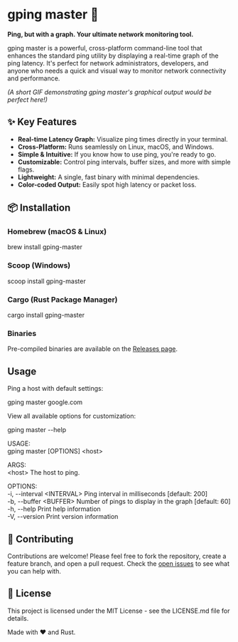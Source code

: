 # **gping master 🚀**

**Ping, but with a graph. Your ultimate network monitoring tool.**

gping master is a powerful, cross-platform command-line tool that enhances the standard ping utility by displaying a real-time graph of the ping latency. It's perfect for network administrators, developers, and anyone who needs a quick and visual way to monitor network connectivity and performance.

*(A short GIF demonstrating gping master's graphical output would be perfect here\!)*

## **✨ Key Features**

* **Real-time Latency Graph:** Visualize ping times directly in your terminal.  
* **Cross-Platform:** Runs seamlessly on Linux, macOS, and Windows.  
* **Simple & Intuitive:** If you know how to use ping, you're ready to go.  
* **Customizable:** Control ping intervals, buffer sizes, and more with simple flags.  
* **Lightweight:** A single, fast binary with minimal dependencies.  
* **Color-coded Output:** Easily spot high latency or packet loss.

## **📦 Installation**

### **Homebrew (macOS & Linux)**

brew install gping-master

### **Scoop (Windows)**

scoop install gping-master

### **Cargo (Rust Package Manager)**

cargo install gping-master

### **Binaries**

Pre-compiled binaries are available on the [Releases page](https://www.google.com/search?q=https://github.com/your-username/gping-master/releases).

## **Usage**

Ping a host with default settings:

gping master google.com

View all available options for customization:

gping master \--help

USAGE:  
    gping master \[OPTIONS\] \<host\>

ARGS:  
    \<host\>    The host to ping.

OPTIONS:  
    \-i, \--interval \<INTERVAL\>    Ping interval in milliseconds \[default: 200\]  
    \-b, \--buffer \<BUFFER\>        Number of pings to display in the graph \[default: 60\]  
    \-h, \--help                   Print help information  
    \-V, \--version                Print version information

## **🤝 Contributing**

Contributions are welcome\! Please feel free to fork the repository, create a feature branch, and open a pull request. Check the [open issues](https://www.google.com/search?q=https://github.com/your-username/gping-master/issues) to see what you can help with.

## **📜 License**

This project is licensed under the MIT License \- see the LICENSE.md file for details.

Made with ❤️ and Rust.